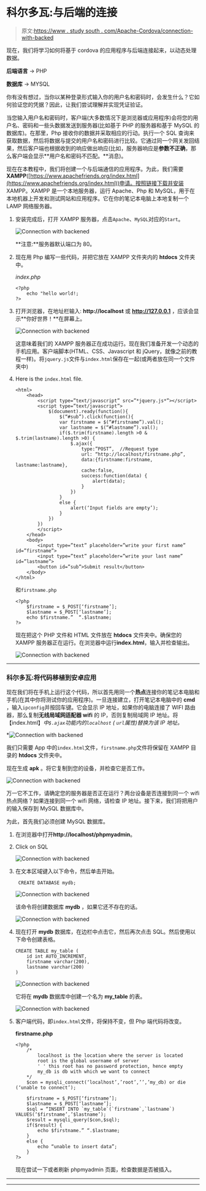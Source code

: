 # 科尔多瓦:与后端的连接

> 原文:[https://www . study south . com/Apache-Cordova/connection-with-backed](https://www.studytonight.com/apache-cordova/connection-with-backened)

现在，我们将学习如何将基于 cordova 的应用程序与后端连接起来，以动态处理数据。

**后端语言** → PHP

**数据库** → MYSQL

你有没有想过，当你以某种登录形式输入你的用户名和密码时，会发生什么？它如何验证您的凭据？因此，让我们尝试理解并实现凭证验证。

当您输入用户名和密码时，客户端(大多数情况下是浏览器或应用程序)会将您的用户名、密码和一些头数据发送到服务器(比如基于 PHP 的服务器和基于 MySQL 的数据库)。在那里，Php 接收你的数据并采取相应的行动。执行一个 SQL 查询来获取数据，然后将数据与提交的用户名和密码进行比较。它通过同一个网关发回结果，然后客户端也根据收到的响应做出响应(比如，服务器响应是**参数不正确**，那么客户端会显示**用户名和密码不匹配。**消息)。

现在在本教程中，我们将创建一个与后端通信的应用程序。为此，我们需要**XAMPP**([https://www.apachefriends.org/index.html](https://www.apachefriends.org/index.html))申请。按照链接下载并安装 XAMPP。XAMPP 是一个本地服务器，运行 Apache、Php 和 MySQL，用于在本地机器上开发和测试网站和应用程序。它在你的笔记本电脑上本地复制一个 LAMP 网络服务器。

1.  安装完成后，打开 XAMPP 服务器，点击`Apache`、`MySQL`对应的`Start`。

    ![Connection with backened](../Images/09a2b339da61435fbd9ba46fa1d49f86.png)

    **注意:**服务器默认端口为 80。

2.  现在用 Php 编写一些代码，并把它放在 XAMPP 文件夹内的 **htdocs** 文件夹中。

    *index.php*

    ```
    <?php
        echo "hello world!;
    ?>
    ```

3.  打开浏览器，在地址栏输入: **http://localhost** 或 **http://127.0.0.1** ，应该会显示**你好世界！**在屏幕上。

    ![Connection with backened](../Images/ce69089f95e8f2fbdb5ad17638e77a08.png)

    这意味着我们的 XAMPP 服务器正在成功运行。现在我们准备开发一个动态的手机应用。客户端脚本(HTML、CSS、Javascript 和 jQuery，就像之前的教程一样)。将`jquery.js`文件与`index.html`保存在一起(或两者放在同一个文件夹中)

4.  Here is the `index.html` file.

    ```
    <html>
        <head>
            <script type=”text/javascript” src=”*jquery.js*”></script>
            <script type=”text/javascript”>
                $(document).ready(function(){
                    $(“#sub”).click(function(){
                    var firstname = $(“#firstname”).val();
                    var lastname = $(“#lastname”).val();
                    if($.trim(firstname).length >0 & $.trim(lastname).length >0) {
                        $.ajax({
                            type:”POST”,  //Request type
                            url: “http://localhost/firstname.php”,   
                            data:{firstname:firstname, lastname:lastname},
                            cache:false,
                            success:function(data) {
                                alert(data);
                            }
                        })
                    } 
                    else {
                        alert(‘Input fields are empty’);
                    }
                })
            })
            </script>
        </head>
        <body>
            <input type=”text” placeholder=”write your first name” id=”firstname”>
            <input type=”text” placeholder=”write your last name” id=”lastname”>
            <button id=”sub”>Submit result</button>
        </body>
    </html> 
    ```

    和`firstname.php`

    ```
    <?php
        $firstname = $_POST[‘firstname’];
        $lastname = $_POST[‘lastname’];
        echo $firstname.”  “.$lastname;
    ?>
    ```

    现在把这个 PHP 文件和 HTML 文件放在 **htdocs** 文件夹中。确保您的 XAMPP 服务器正在运行。在浏览器中运行**index.html**，输入并检查输出。

    ![Connection with backened](../Images/a60a6c3cb11128d80ab323fe41e03292.png)

* * *

### 科尔多瓦:将代码移植到安卓应用

现在我们将在手机上运行这个代码，所以首先用同一个**热点**连接你的笔记本电脑和手机(在其中你将测试你的应用程序)。一旦连接建立，打开笔记本电脑中的 **cmd** ，输入`ipconfig`并按回车键。它会显示 IP 地址，如果你的电脑连接了 WIFI 路由器，那么复制**无线局域网适配器 wifi** 的 IP，否则复制局域网 IP 地址。将【index.html】*中`$.ajax`功能内的`localhost` ( `url`属性)替换为该 IP 地址。*

 *![Connection with backened](../Images/c4de1c998b46b30726e3dfbc908ea437.png)

我们只需要 App 中的`index.html`文件，`firstname.php`文件将保留在 XAMPP 目录的 **htdocs** 文件夹中。

现在生成 **apk** 。将它复制到您的设备，并检查它是否工作。

![Connection with backened](../Images/92754b7f1011c86dfecc804bb196bb93.png)

万一它不工作，请确定您的服务器是否正在运行？两台设备是否连接到同一个 wifi 热点网络？如果连接到同一个 wifi 网络，请检查 IP 地址。接下来，我们将把用户的输入保存到 MySQL 数据库中。

为此，首先我们必须创建 MySQL 数据库。

1.  在浏览器中打开**http://localhost/phpmyadmin**。

2.  Click on SQL

    ![Connection with backened](../Images/83d4f03cb91c9989eb347440e288d328.png)

3.  在文本区域键入以下命令，然后单击开始。

    ```
     CREATE DATABASE mydb;
    ```

    ![Connection with backened](../Images/08ac0389b59d297ccc3805e850e7ffa7.png)

    该命令将创建数据库 **mydb** ，如果它还不存在的话。

    ![Connection with backened](../Images/017d1814a551cd137e8af6cae3432e42.png)

4.  现在打开 **mydb** 数据库，在边栏中点击它，然后再次点击 SQL。然后使用以下命令创建表格。

    ```
    CREATE TABLE my_table (
        id int AUTO_INCREMENT,
        firstname varchar(200),
        lastname varchar(200)
    )
    ```

    ![Connection with backened](../Images/67cf93f00e15e8de889f775dbcc4301c.png)

    它将在 **mydb** 数据库中创建一个名为 **my_table** 的表。

    ![Connection with backened](../Images/3154cf95956c4d0cb79f872157938e42.png)

5.  客户端代码，即`index.html`文件，将保持不变，但 Php 端代码将改变。

    **firstname.php**

    ```
    <?php
        /*
            localhost is the location where the server is located
            root is the global username of server
            ' ' this root has no password protection, hence empty
            my_db is db with which we want to connect
        */
        $con = mysqli_connect(‘localhost’,’root’,’’,’my_db) or die (‘unable to connect’);

        $firstname = $_POST[‘firstname’];
        $lastname = $_POST[‘lastname’];
        $sql = “INSERT INTO `my_table`(`firstname`,`lastname`) VALUES(‘$firstname’,’$lastname’);
        $result = mysqli_query($con,$sql);
        if($result) {
            echo $firstname.” “.$lastname;
        } 
        else {
            echo “unable to insert data”;
        }	
    ?>
    ```

    现在尝试一下或者刷新 phpmyadmin 页面，检查数据是否被插入。

* * *

* * **